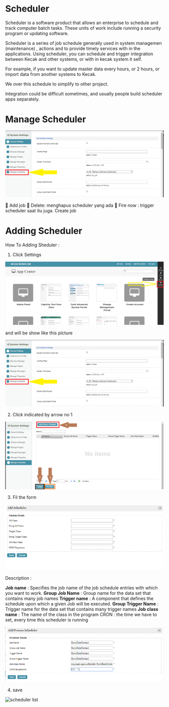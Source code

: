 # Scheduler

Scheduler is a software product that allows an enterprise to schedule and track computer batch tasks. These units of work include running a security program or updating software.

Scheduler is a series of job schedule generally used in system managemen (maintenance) , actions and to provide timely services with in the applications.
Using scheduler, you can schedule and trigger integration between Kecak and other systems, or with in kecak system it self. 

For example, if you want to update master data every hours, or 2 hours, or import data from another systems to Kecak.

We over this schedule to simplify to other project.

Integration could be difficult sometimes, and usually people build scheduler apps separately.

# Manage Scheduler

<img src = "https://raw.githubusercontent.com/kinnara-digital-studio/kecak-workflow/master/docs/assets/scheduler_manageScheduler.png" alt = "manage scheduler" />

	Add job
	Delete: menghapus scheduler yang ada
	Fire now : trigger scheduler saat itu juga.
Create job 

# Adding Scheduler

How To Adding Sheduler :

1. Click Settings

<img src = "https://raw.githubusercontent.com/kinnara-digital-studio/kecak-workflow/master/docs/assets/scheduler_settings.png" alt = "scheduler settings" />

and will be show like this picture

<img src = "https://raw.githubusercontent.com/kinnara-digital-studio/kecak-workflow/master/docs/assets/scheduler_manageScheduler.png" alt = "manage scheduler" />

2. Click indicated by arrow no 1

<img src = "https://raw.githubusercontent.com/kinnara-digital-studio/kecak-workflow/master/docs/assets/scheduler_manageScheduleDetails.png" alt = "manage scheduler detail" />

3. Fil the form 

<img src = "https://raw.githubusercontent.com/kinnara-digital-studio/kecak-workflow/master/docs/assets/scheduler_add.png" alt = "scheduler add" />

Description :

**Job name** : Specifies the job name of the job schedule entries with which you want to work.
**Group Job Name** : Group name for the data set that contains many job names
**Trigger name** : A component that defines the schedule upon which a given Job will be executed.
**Group Trigger Name** : Trigger name for the data set that contains many trigger names
**Job class name** : The name of the class in the program
CRON : the time we have to set, every time this scheduler is running


<img src = "https://raw.githubusercontent.com/kinnara-digital-studio/kecak-workflow/master/docs/assets/scheduler_fillAdd.png" alt = "scheduler fill add" />

4. save

<img src = "https://raw.githubusercontent.com/kinnara-digital-studio/kecak-workflow/master/docs/assets/scheduler_list.png" alt = "scheduler list" />
